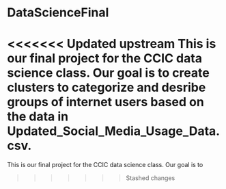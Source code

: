 # DataScienceFinal

<<<<<<< Updated upstream
This is our final project for the CCIC data science class. Our goal is to create clusters to categorize and desribe groups of internet users based on the data in Updated_Social_Media_Usage_Data.csv.
=======
This is our final project for the CCIC data science class. Our goal is to 
>>>>>>> Stashed changes
